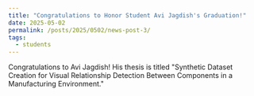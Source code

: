 ```yaml
---
title: "Congratulations to Honor Student Avi Jagdish's Graduation!"
date: 2025-05-02
permalink: /posts/2025/0502/news-post-3/
tags:
  - students
---
```


Congratulations to Avi Jagdish! His thesis is titled "Synthetic Dataset Creation for Visual Relationship Detection Between Components in a Manufacturing Environment."
